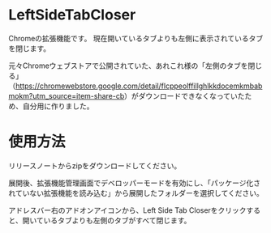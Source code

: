 # LeftSideTabCloser

Chromeの拡張機能です。
現在開いているタブよりも左側に表示されているタブを閉じます。

元々Chromeウェブストアで公開されていた、あれこれ様の「左側のタブを閉じる」（<a>https://chromewebstore.google.com/detail/flcppeolffillghlkkdocemkmbabmokm?utm_source=item-share-cb</a>）がダウンロードできなくなっていたため、自分用に作りました。

# 使用方法

リリースノートからzipをダウンロードしてください。

展開後、拡張機能管理画面でデベロッパーモードを有効にし、「パッケージ化されていない拡張機能を読み込む」から展開したフォルダーを選択してください。

アドレスバー右のアドオンアイコンから、Left Side Tab Closerをクリックすると、開いているタブよりも左側のタブがすべて閉じます。
